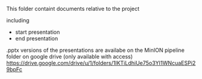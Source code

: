 This folder containt documents relative to the project

including
- start presentation
- end presentation

.pptx versions of the presentations are availabe on the MinION pipeline folder on google drive (only available with access)
https://drive.google.com/drive/u/1/folders/1IKTiLdhiUe75o3YI1WNcuaESPi29bpFc
